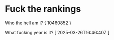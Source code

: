 # Fuck the rankings

Who the hell am I?
{ 10460852 }

What fucking year is it?
[ 2025-03-26T16:46:40Z ]
